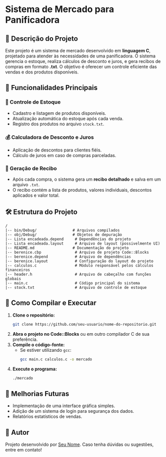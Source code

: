 # Sistema de Mercado para Panificadora

## 📌 Descrição do Projeto

Este projeto é um sistema de mercado desenvolvido em **linguagem C**, projetado para atender às necessidades de uma panificadora. O sistema gerencia o estoque, realiza cálculos de desconto e juros, e gera recibos de compras em formato **.txt**. O objetivo é oferecer um controle eficiente das vendas e dos produtos disponíveis.

## 🔧 Funcionalidades Principais

### 🛒 Controle de Estoque
- Cadastro e listagem de produtos disponíveis.
- Atualização automática do estoque após cada venda.
- Registro dos produtos no arquivo `stock.txt`.

### 💰 Calculadora de Desconto e Juros
- Aplicação de descontos para clientes fiéis.
- Cálculo de juros em caso de compras parceladas.

### 🧾 Geração de Recibo
- Após cada compra, o sistema gera um **recibo detalhado** e salva em um arquivo `.txt`.
- O recibo contém a lista de produtos, valores individuais, descontos aplicados e valor total.

## 🛠 Estrutura do Projeto

```
/
|-- bin/Debug/                # Arquivos compilados
|-- obj/Debug/                # Objetos de depuração
|-- Lista encadeada.depend     # Dependências do projeto
|-- Lista encadeada.layout     # Arquivo de layout (possivelmente UI)
|-- README.md                 # Documentação do projeto
|-- berenice.cbp               # Arquivo de projeto Code::Blocks
|-- berenice.depend            # Arquivo de dependências
|-- berenice.layout            # Configuração do layout do projeto
|-- calculos.c                 # Módulo responsável pelos cálculos financeiros
|-- header.h                   # Arquivo de cabeçalho com funções globais
|-- main.c                     # Código principal do sistema
|-- stock.txt                  # Arquivo de controle de estoque
```

## 🚀 Como Compilar e Executar

1. **Clone o repositório:**
   ```sh
   git clone https://github.com/seu-usuario/nome-do-repositorio.git
   ```
2. **Abra o projeto no Code::Blocks** ou em outro compilador C de sua preferência.
3. **Compile o código-fonte:**
   - Se estiver utilizando `gcc`:
     ```sh
     gcc main.c calculos.c -o mercado
     ```
4. **Execute o programa:**
   ```sh
   ./mercado
   ```

## 📌 Melhorias Futuras
- Implementação de uma interface gráfica simples.
- Adição de um sistema de login para segurança dos dados.
- Relatórios estatísticos de vendas.

## 📌 Autor

Projeto desenvolvido por [Seu Nome](https://github.com/leoocalegario). Caso tenha dúvidas ou sugestões, entre em contato!

